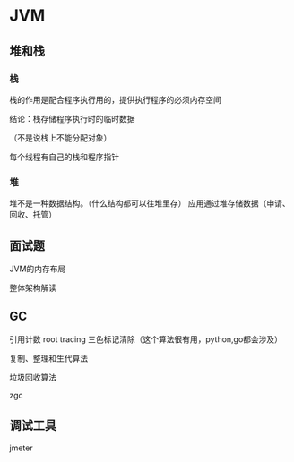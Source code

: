 # JVM

## 堆和栈
### 栈
栈的作用是配合程序执行用的，提供执行程序的必须内存空间

结论：栈存储程序执行时的临时数据

（不是说栈上不能分配对象）

每个线程有自己的栈和程序指针

### 堆

堆不是一种数据结构。（什么结构都可以往堆里存）
应用通过堆存储数据（申请、回收、托管）

## 面试题

JVM的内存布局

整体架构解读

## GC

引用计数
root tracing
三色标记清除（这个算法很有用，python,go都会涉及）

复制、整理和生代算法

垃圾回收算法

zgc

## 调试工具

jmeter


